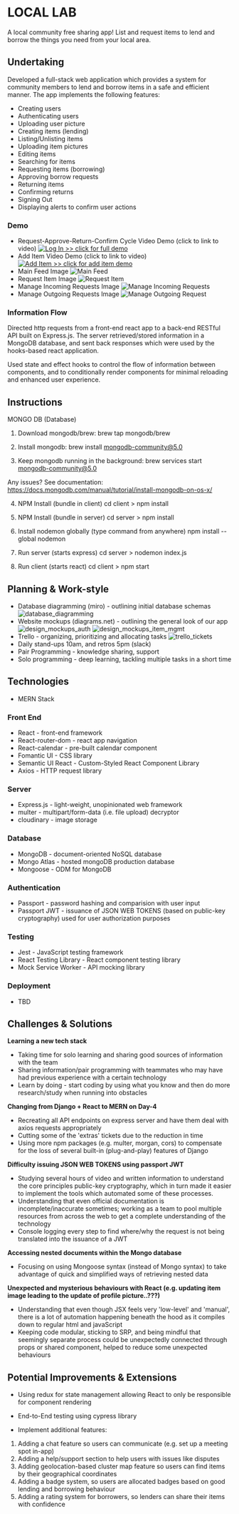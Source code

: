 # LOCAL LAB

A local community free sharing app!
List and request items to lend and borrow the things you need from your local area.

## Undertaking

Developed a full-stack web application which provides a system for community members to lend and borrow items in a safe and efficient manner. The app implements the following features:

* Creating users
* Authenticating users
* Uploading user picture
* Creating items (lending)
* Listing/Unlisting items
* Uploading item pictures
* Editing items
* Searching for items
* Requesting items (borrowing)
* Approving borrow requests
* Returning items
* Confirming returns
* Signing Out
* Displaying alerts to confirm user actions

### Demo

* Request-Approve-Return-Confirm Cycle Video Demo (click to link to video)
[![Log In >> click for full demo](./readmeAssets/app_login.png)](https://youtu.be/lnx5pY6V3Mo)
* Add Item Video Demo (click to link to video)
[![Add Item >> click for add item demo](./readmeAssets/app_lend_item.png)](https://youtu.be/1C_X4oAMfKM)
* Main Feed Image
![Main Feed](./readmeAssets/app_feed.png)
* Request Item Image
![Request Item](./readmeAssets/app_request_item.png)
* Manage Incoming Requests Image
![Manage Incoming Requests](./readmeAssets/app_manage_incoming_requests.png)
* Manage Outgoing Requests Image
![Manage Outgoing Request](./readmeAssets/app_manage_outgoing_requests.png)

### Information Flow

Directed http requests from a front-end react app to a back-end RESTful API built on Express.js. The server retrieved/stored information in a MongoDB database, and sent back responses which were used by the hooks-based react application.

Used state and effect hooks to control the flow of information between components, and to conditionally render components for minimal reloading and enhanced user experience.

## Instructions
MONGO DB (Database)
1.	Download mongodb/brew:
brew tap mongodb/brew

2.	Install mongodb:
brew install mongodb-community@5.0

3.	Keep mongodb running in the background:
brew services start mongodb-community@5.0

Any issues? See documentation:
https://docs.mongodb.com/manual/tutorial/install-mongodb-on-os-x/

4.	NPM Install (bundle in client)
cd client > npm install

5. NPM Install (bundle in server)
cd server > npm install

6. Install nodemon globally (type command from anywhere)
npm install --global nodemon

7. Run server (starts express)
cd server > nodemon index.js

8. Run client (starts react)
cd client > npm start 

## Planning & Work-style

* Database diagramming (miro) - outlining initial database schemas
![database_diagramming](./readmeAssets/database_diagramming.png)
* Website mockups (diagrams.net) - outlining the general look of our app
![design_mockups_auth](./readmeAssets/mockups_user_auth.png)
![design_mockups_item_mgmt](./readmeAssets/mockups_manage_items.png)
* Trello - organizing, prioritizing and allocating tasks
![trello_tickets](./readmeAssets/trello.png)
* Daily stand-ups 10am, and retros 5pm (slack)
* Pair Programming - knowledge sharing, support
* Solo programming - deep learning, tackling multiple tasks in a short time

## Technologies

* MERN Stack

### Front End

* React - front-end framework
* React-router-dom - react app navigation
* React-calendar - pre-built calendar component
* Fomantic UI - CSS library
* Semantic UI React - Custom-Styled React Component Library
* Axios - HTTP request library

### Server

* Express.js - light-weight, unopinionated web framework
* multer - multipart/form-data (i.e. file upload) decryptor
* cloudinary - image storage

### Database

* MongoDB - document-oriented NoSQL database
* Mongo Atlas - hosted mongoDB production database
* Mongoose - ODM for MongoDB

### Authentication

* Passport - password hashing and comparision with user input
* Passport JWT - issuance of JSON WEB TOKENS (based on public-key cryptography) used for user authorization purposes

### Testing

* Jest - JavaScript testing framework
* React Testing Library - React component testing library
* Mock Service Worker - API mocking library

### Deployment

* TBD

## Challenges & Solutions

**Learning a new tech stack**

* Taking time for solo learning and sharing good sources of information with the team
* Sharing information/pair programming with teammates who may have had previous experience with a certain technology
* Learn by doing - start coding by using what you know and then do more research/study when running into obstacles

**Changing from Django + React to MERN on Day-4**

* Recreating all API endpoints on express server and have them deal with axios requests appropriately
* Cutting some of the 'extras' tickets due to the reduction in time
* Using more npm packages (e.g. multer, morgan, cors) to compensate for the loss of several built-in (plug-and-play) features of Django

**Difficulty issuing JSON WEB TOKENS using passport JWT**

* Studying several hours of video and written information to understand the core principles public-key cryptography, which in turn made it easier to implement the tools which automated some of these processes.
* Understanding that even official documentation is incomplete/inaccurate sometimes; working as a team to pool multiple resources from across the web to get a complete understanding of the technology
* Console logging every step to find where/why the request is not being translated into the issuance of a JWT

**Accessing nested documents within the Mongo database**

* Focusing on using Mongoose syntax (instead of Mongo syntax) to take advantage of quick and simplified ways of retrieving nested data

**Unexpected and mysterious behaviours with React (e.g. updating item image leading to the update of profile picture..???)**

* Understanding that even though JSX feels very 'low-level' and 'manual', there is a lot of automation happening beneath the hood as it compiles down to regular html and javaScript
* Keeping code modular, sticking to SRP, and being mindful that seemingly separate process could be unexpectedly connected through props or shared component, helped to reduce some unexpected behaviours

## Potential Improvements & Extensions

* Using redux for state management allowing React to only be responsible for component rendering

* End-to-End testing using cypress library

* Implement additional features:

1. Adding a chat feature so users can communicate (e.g. set up a meeting spot in-app)
2. Adding a help/support section to help users with issues like disputes
3. Adding geolocation-based cluster map feature so users can find items by their geographical coordinates
4. Adding a badge system, so users are allocated badges based on good lending and borrowing behaviour
5. Adding a rating system for borrowers, so lenders can share their items with confidence

